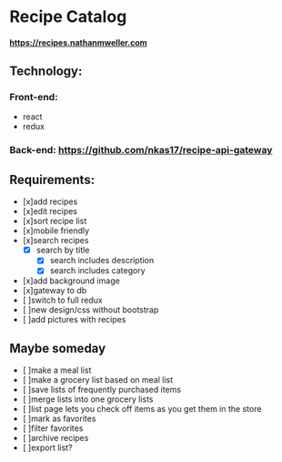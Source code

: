 # Recipe Catalog
#### https://recipes.nathanmweller.com
## Technology:
### Front-end:
* react
* redux
### Back-end: https://github.com/nkas17/recipe-api-gateway

## Requirements:
* [x]add recipes
* [x]edit recipes
* [x]sort recipe list
* [x]mobile friendly
* [x]search recipes
  *  [x] search by title
	*  [x] search includes description
	*  [x] search includes category
* [x]add background image
* [x]gateway to db
* [ ]switch to full redux
* [ ]new design/css without bootstrap
* [ ]add pictures with recipes

## Maybe someday
* [ ]make a meal list
* [ ]make a grocery list based on meal list
* [ ]save lists of frequently purchased items
* [ ]merge lists into one grocery lists
* [ ]list page lets you check off items as you get them in the store
* [ ]mark as favorites
* [ ]filter favorites
* [ ]archive recipes
* [ ]export list?
